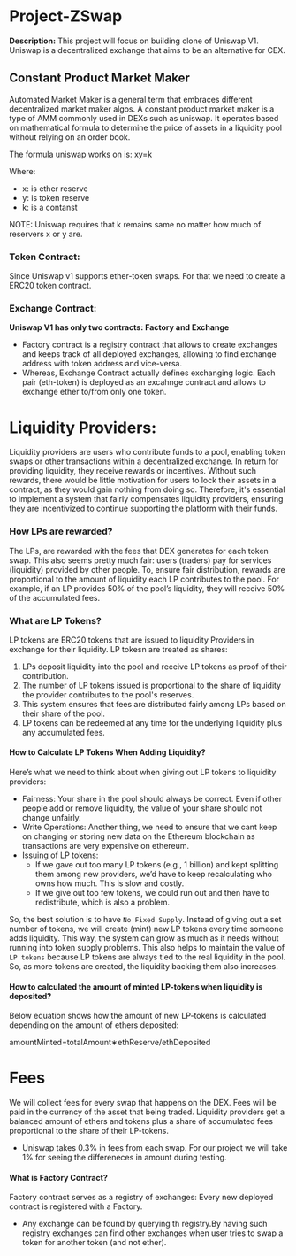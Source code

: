# Project-ZSwap

**Description:** This project will focus on building clone of Uniswap V1. Uniswap is a decentralized exchange that aims to be an alternative for CEX.



## Constant Product Market Maker

Automated Market Maker is a general term that embraces different decentralized market maker algos. A constant product market maker is a type of AMM commonly used in DEXs such as uniswap. It operates based on mathematical formula to determine the price of assets in a liquidity pool without relying on an order book.


The formula uniswap works on is: xy=k

Where:
- x: is ether reserve
- y: is token reserve 
- k: is a contanst

NOTE: Uniswap requires that k remains same no matter how much of reservers x or y are.


### Token Contract:
Since Uniswap v1 supports ether-token swaps. For that we need to create a ERC20 token contract.

### Exchange Contract:

**Uniswap V1 has only two contracts: Factory and Exchange**

* Factory contract is a registry contract that allows to create exchanges and keeps track of all deployed exchanges, allowing to  find exchange address with token address and vice-versa.
* Whereas, Exchange Contract actually defines exchanging logic. Each pair (eth-token) is deployed as an excahnge contract and allows to exchange ether to/from only one token.


# Liquidity Providers: 

Liquidity providers are users who contribute funds to a pool, enabling token swaps or other transactions within a decentralized exchange. In return for providing liquidity, they receive rewards or incentives. Without such rewards, there would be little motivation for users to lock their assets in a contract, as they would gain nothing from doing so. Therefore, it's essential to implement a system that fairly compensates liquidity providers, ensuring they are incentivized to continue supporting the platform with their funds.

### How LPs are rewarded? 

The LPs, are rewarded with the fees that DEX generates for each token swap. This also seems pretty much fair: users (traders) pay for services (liquidity) provided by other people. To, ensure fair distribution, rewards are proportional to the amount of liquidity each LP contributes to the pool. For example, if an LP provides 50% of the pool’s liquidity, they will receive 50% of the accumulated fees.

### What are LP Tokens?

LP tokens are ERC20 tokens that are issued to liquidity Providers in exchange for their liquidity. LP tokesn are treated as shares:

1. LPs deposit liquidity into the pool and receive LP tokens as proof of their contribution.
2. The number of LP tokens issued is proportional to the share of liquidity the provider contributes to the pool's reserves.
3. This system ensures that fees are distributed fairly among LPs based on their share of the pool.
4. LP tokens can be redeemed at any time for the underlying liquidity plus any accumulated fees. 

#### How to Calculate LP Tokens When Adding Liquidity?

Here’s what we need to think about when giving out LP tokens to liquidity providers:

* Fairness: Your share in the pool should always be correct. Even if other people add or remove liquidity, the value of your share should not change unfairly.
* Write Operations: Another thing, we need to ensure that we cant keep on changing or storing new data on the Ethereum blockchain as transactions are very expensive on ethereum.
* Issuing of LP tokens:
    * If we gave out too many LP tokens (e.g., 1 billion) and kept splitting them among new providers, we’d have to keep recalculating who owns how much. This is slow and costly.
    * If we give out too few tokens, we could run out and then have to redistribute, which is also a problem.

So, the best solution is to have `No Fixed Supply`. Instead of giving out a set number of tokens, we will create (mint) new LP tokens every time someone adds liquidity. This way, the system can grow as much as it needs without running into token supply problems. This also helps to maintain the value of `LP tokens` because LP tokens are always tied to the real liquidity in the pool. So, as more tokens are created, the liquidity backing them also increases.


<H4>How to calculated the amount of minted LP-tokens when liquidity is deposited?</H4>

Below equation shows how the amount of new LP-tokens is calculated depending on the amount of ethers deposited:

amountMinted=totalAmount∗ethReserve/ethDeposited


# ​Fees

We will collect fees for every swap that happens on the DEX. Fees will be paid in the currency of the asset that being traded. Liquidity providers get a balanced amount of ethers and tokens plus a share of accumulated fees proportional to the share of their LP-tokens.

* Uniswap takes 0.3% in fees from each swap. For our project we will take 1% for seeing the differeneces in amount during testing.

####  What is  Factory Contract?
 
Factory contract serves as a registry of exchanges: Every new deployed contract is registered with a Factory.
* Any exchange can be found by querying th registry.By having such registry exchanges can find other exchanges when user tries to swap a token for another token (and not ether).


